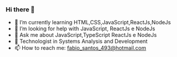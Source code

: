 ### Hi there 👋

- 🌱 I’m currently learning HTML,CSS,JavaScript,ReactJs,NodeJs
- 🤔 I’m looking for help with JavaScript, ReactJs e NodeJs
- 💬 Ask me about JavaScript,TypeScript ReactJs e NodeJs
- 🤔 Technologist in Systems Analysis and Development
- 📫 How to reach me: fabio_santos_493@hotmail.com
